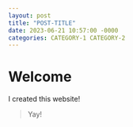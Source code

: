 ```yaml
---
layout: post
title: "POST-TITLE"
date: 2023-06-21 10:57:00 -0000
categories: CATEGORY-1 CATEGORY-2
---
```


# Welcome

I created this website!

> Yay!